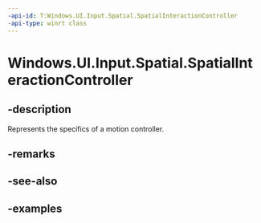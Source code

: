 ```yaml
---
-api-id: T:Windows.UI.Input.Spatial.SpatialInteractionController
-api-type: winrt class
---
```


<!-- Class syntax.
public class SpatialInteractionController 
-->

# Windows.UI.Input.Spatial.SpatialInteractionController

## -description
Represents the specifics of a motion controller.

## -remarks

## -see-also

## -examples

